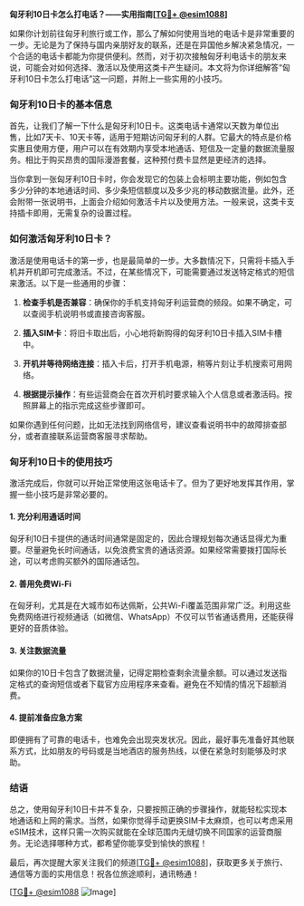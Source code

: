 **匈牙利10日卡怎么打电话？——实用指南[[TG💪+ @esim1088](https://t.me/s/esim1088)]**

如果你计划前往匈牙利旅行或工作，那么了解如何使用当地的电话卡是非常重要的一步。无论是为了保持与国内亲朋好友的联系，还是在异国他乡解决紧急情况，一个合适的电话卡都能为你提供便利。然而，对于初次接触匈牙利电话卡的朋友来说，可能会对如何选择、激活以及使用这类卡产生疑问。本文将为你详细解答“匈牙利10日卡怎么打电话”这一问题，并附上一些实用的小技巧。

### 匈牙利10日卡的基本信息

首先，让我们了解一下什么是匈牙利10日卡。这类电话卡通常以天数为单位出售，比如7天卡、10天卡等，适用于短期访问匈牙利的人群。它最大的特点是价格实惠且使用方便，用户可以在有效期内享受本地通话、短信及一定量的数据流量服务。相比于购买昂贵的国际漫游套餐，这种预付费卡显然是更经济的选择。

当你拿到一张匈牙利10日卡时，你会发现它的包装上会标明主要功能，例如包含多少分钟的本地通话时间、多少条短信额度以及多少兆的移动数据流量。此外，还会附带一张说明书，上面会介绍如何激活卡片以及使用方法。一般来说，这类卡支持插卡即用，无需复杂的设置过程。

### 如何激活匈牙利10日卡？

激活是使用电话卡的第一步，也是最简单的一步。大多数情况下，只需将卡插入手机并开机即可完成激活。不过，在某些情况下，可能需要通过发送特定格式的短信来激活。以下是一些通用的步骤：

1. **检查手机是否兼容**：确保你的手机支持匈牙利运营商的频段。如果不确定，可以查阅手机说明书或直接咨询客服。
   
2. **插入SIM卡**：将旧卡取出后，小心地将新购得的匈牙利10日卡插入SIM卡槽中。

3. **开机并等待网络连接**：插入卡后，打开手机电源，稍等片刻让手机搜索可用网络。

4. **根据提示操作**：有些运营商会在首次开机时要求输入个人信息或者激活码。按照屏幕上的指示完成这些步骤即可。

如果你遇到任何问题，比如无法找到网络信号，建议查看说明书中的故障排查部分，或者直接联系运营商客服寻求帮助。

### 匈牙利10日卡的使用技巧

激活完成后，你就可以开始正常使用这张电话卡了。但为了更好地发挥其作用，掌握一些小技巧是非常必要的。

#### 1. **充分利用通话时间**
   匈牙利10日卡提供的通话时间通常是固定的，因此合理规划每次通话显得尤为重要。尽量避免长时间通话，以免浪费宝贵的通话资源。如果经常需要拨打国际长途，可以考虑购买额外的国际通话包。

#### 2. **善用免费Wi-Fi**
   在匈牙利，尤其是在大城市如布达佩斯，公共Wi-Fi覆盖范围非常广泛。利用这些免费网络进行视频通话（如微信、WhatsApp）不仅可以节省通话费用，还能获得更好的音质体验。

#### 3. **关注数据流量**
   如果你的10日卡包含了数据流量，记得定期检查剩余流量余额。可以通过发送指定格式的查询短信或者下载官方应用程序来查看。避免在不知情的情况下超额消费。

#### 4. **提前准备应急方案**
   即便拥有了可靠的电话卡，也难免会出现突发状况。因此，最好事先准备好其他联系方式，比如朋友的号码或是当地酒店的服务热线，以便在紧急时刻能够及时求助。

### 结语

总之，使用匈牙利10日卡并不复杂，只要按照正确的步骤操作，就能轻松实现本地通话和上网的需求。当然，如果你觉得手动更换SIM卡太麻烦，也可以考虑采用eSIM技术，这样只需一次购买就能在全球范围内无缝切换不同国家的运营商服务。无论选择哪种方式，都希望你能享受到愉快的旅程！

最后，再次提醒大家关注我们的频道[[TG💪+ @esim1088](https://t.me/s/esim1088)]，获取更多关于旅行、通信等方面的实用信息！祝各位旅途顺利，通讯畅通！

[[TG💪+ @esim1088](https://t.me/s/esim1088) ![Image](https://i.postimg.cc/4NQfJmqS/Snipaste-2025-05-13-00-14-12.png)]